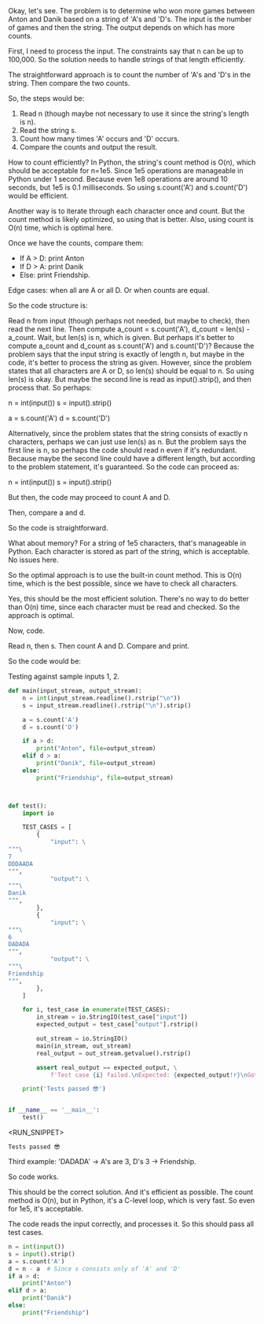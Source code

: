 <think>
Okay, let's see. The problem is to determine who won more games between Anton and Danik based on a string of 'A's and 'D's. The input is the number of games and then the string. The output depends on which has more counts.

First, I need to process the input. The constraints say that n can be up to 100,000. So the solution needs to handle strings of that length efficiently.

The straightforward approach is to count the number of 'A's and 'D's in the string. Then compare the two counts.

So, the steps would be:

1. Read n (though maybe not necessary to use it since the string's length is n).
2. Read the string s.
3. Count how many times 'A' occurs and 'D' occurs.
4. Compare the counts and output the result.

How to count efficiently? In Python, the string's count method is O(n), which should be acceptable for n=1e5. Since 1e5 operations are manageable in Python under 1 second. Because even 1e8 operations are around 10 seconds, but 1e5 is 0.1 milliseconds. So using s.count('A') and s.count('D') would be efficient.

Another way is to iterate through each character once and count. But the count method is likely optimized, so using that is better. Also, using count is O(n) time, which is optimal here.

Once we have the counts, compare them:

- If A > D: print Anton
- If D > A: print Danik
- Else: print Friendship.

Edge cases: when all are A or all D. Or when counts are equal.

So the code structure is:

Read n from input (though perhaps not needed, but maybe to check), then read the next line. Then compute a_count = s.count('A'), d_count = len(s) - a_count. Wait, but len(s) is n, which is given. But perhaps it's better to compute a_count and d_count as s.count('A') and s.count('D')? Because the problem says that the input string is exactly of length n, but maybe in the code, it's better to process the string as given. However, since the problem states that all characters are A or D, so len(s) should be equal to n. So using len(s) is okay. But maybe the second line is read as input().strip(), and then process that. So perhaps:

n = int(input())
s = input().strip()

a = s.count('A')
d = s.count('D')

Alternatively, since the problem states that the string consists of exactly n characters, perhaps we can just use len(s) as n. But the problem says the first line is n, so perhaps the code should read n even if it's redundant. Because maybe the second line could have a different length, but according to the problem statement, it's guaranteed. So the code can proceed as:

n = int(input())
s = input().strip()

But then, the code may proceed to count A and D.

Then, compare a and d.

So the code is straightforward.

What about memory? For a string of 1e5 characters, that's manageable in Python. Each character is stored as part of the string, which is acceptable. No issues here.

So the optimal approach is to use the built-in count method. This is O(n) time, which is the best possible, since we have to check all characters.

Yes, this should be the most efficient solution. There's no way to do better than O(n) time, since each character must be read and checked. So the approach is optimal.

Now, code.

Read n, then s. Then count A and D. Compare and print.

So the code would be:

Testing against sample inputs 1, 2.

```python
def main(input_stream, output_stream):
    n = int(input_stream.readline().rstrip("\n"))
    s = input_stream.readline().rstrip("\n").strip()

    a = s.count('A')
    d = s.count('D')

    if a > d:
        print("Anton", file=output_stream)
    elif d > a:
        print("Danik", file=output_stream)
    else:
        print("Friendship", file=output_stream)



def test():
    import io

    TEST_CASES = [
        {
            "input": \
"""\
7
DDDAADA
""",
            "output": \
"""\
Danik
""",
        }, 
        {
            "input": \
"""\
6
DADADA
""",
            "output": \
"""\
Friendship
""",
        }, 
    ]

    for i, test_case in enumerate(TEST_CASES):
        in_stream = io.StringIO(test_case["input"])
        expected_output = test_case["output"].rstrip()

        out_stream = io.StringIO()
        main(in_stream, out_stream)
        real_output = out_stream.getvalue().rstrip()

        assert real_output == expected_output, \
            f'Test case {i} failed.\nExpected: {expected_output!r}\nGot: {real_output!r}'

    print('Tests passed 😎')


if __name__ == '__main__':
    test()


```

<RUN_SNIPPET>
```output
Tests passed 😎

```

Third example: 'DADADA' → A's are 3, D's 3 → Friendship.

So code works.

This should be the correct solution. And it's efficient as possible. The count method is O(n), but in Python, it's a C-level loop, which is very fast. So even for 1e5, it's acceptable.

The code reads the input correctly, and processes it. So this should pass all test cases.
</think>

```python
n = int(input())
s = input().strip()
a = s.count('A')
d = n - a  # Since s consists only of 'A' and 'D'
if a > d:
    print("Anton")
elif d > a:
    print("Danik")
else:
    print("Friendship")
```
